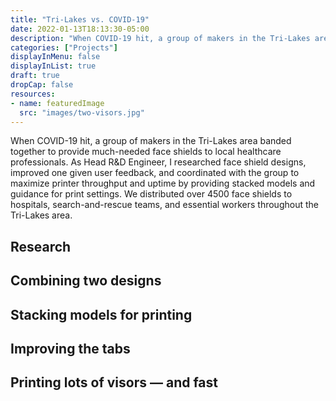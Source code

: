 ```yaml
---
title: "Tri-Lakes vs. COVID-19"
date: 2022-01-13T18:13:30-05:00
description: "When COVID-19 hit, a group of makers in the Tri-Lakes area banded together to provide much-needed face shields to local healthcare professionals."
categories: ["Projects"]
displayInMenu: false
displayInList: true
draft: true
dropCap: false
resources:
- name: featuredImage
  src: "images/two-visors.jpg"
---
```


When COVID-19 hit, a group of makers in the Tri-Lakes area banded together to provide much-needed face shields to local healthcare professionals. As Head R&D Engineer, I researched face shield designs, improved one given user feedback, and coordinated with the group to maximize printer throughput and uptime by providing stacked models and guidance for print settings. We distributed over 4500 face shields to hospitals, search-and-rescue teams, and essential workers throughout the Tri-Lakes area.

## Research

## Combining two designs

## Stacking models for printing

## Improving the tabs

## Printing lots of visors — and fast
